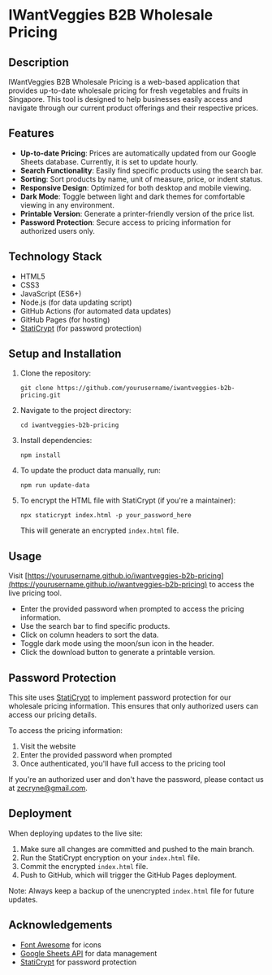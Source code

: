 # IWantVeggies B2B Wholesale Pricing

## Description

IWantVeggies B2B Wholesale Pricing is a web-based application that provides up-to-date wholesale pricing for fresh vegetables and fruits in Singapore. This tool is designed to help businesses easily access and navigate through our current product offerings and their respective prices.

## Features

- **Up-to-date Pricing**: Prices are automatically updated from our Google Sheets database. Currently, it is set to update hourly.
- **Search Functionality**: Easily find specific products using the search bar.
- **Sorting**: Sort products by name, unit of measure, price, or indent status.
- **Responsive Design**: Optimized for both desktop and mobile viewing.
- **Dark Mode**: Toggle between light and dark themes for comfortable viewing in any environment.
- **Printable Version**: Generate a printer-friendly version of the price list.
- **Password Protection**: Secure access to pricing information for authorized users only.

## Technology Stack

- HTML5
- CSS3
- JavaScript (ES6+)
- Node.js (for data updating script)
- GitHub Actions (for automated data updates)
- GitHub Pages (for hosting)
- [StatiCrypt](https://github.com/robinmoisson/staticrypt) (for password protection)

## Setup and Installation

1. Clone the repository:
   ```
   git clone https://github.com/yourusername/iwantveggies-b2b-pricing.git
   ```
2. Navigate to the project directory:
   ```
   cd iwantveggies-b2b-pricing
   ```
3. Install dependencies:
   ```
   npm install
   ```
4. To update the product data manually, run:
   ```
   npm run update-data
   ```
5. To encrypt the HTML file with StatiCrypt (if you're a maintainer):
   ```
   npx staticrypt index.html -p your_password_here
   ```
   This will generate an encrypted `index.html` file.

## Usage

Visit [https://yourusername.github.io/iwantveggies-b2b-pricing](https://yourusername.github.io/iwantveggies-b2b-pricing) to access the live pricing tool.

- Enter the provided password when prompted to access the pricing information.
- Use the search bar to find specific products.
- Click on column headers to sort the data.
- Toggle dark mode using the moon/sun icon in the header.
- Click the download button to generate a printable version.

## Password Protection

This site uses [StatiCrypt](https://github.com/robinmoisson/staticrypt) to implement password protection for our wholesale pricing information. This ensures that only authorized users can access our pricing details.

To access the pricing information:
1. Visit the website
2. Enter the provided password when prompted
3. Once authenticated, you'll have full access to the pricing tool

If you're an authorized user and don't have the password, please contact us at [zecryne@gmail.com](mailto:zecryne@gmail.com).

## Deployment

When deploying updates to the live site:

1. Make sure all changes are committed and pushed to the main branch.
2. Run the StatiCrypt encryption on your `index.html` file.
3. Commit the encrypted `index.html` file.
4. Push to GitHub, which will trigger the GitHub Pages deployment.

Note: Always keep a backup of the unencrypted `index.html` file for future updates.

## Acknowledgements

- [Font Awesome](https://fontawesome.com) for icons
- [Google Sheets API](https://developers.google.com/sheets/api) for data management
- [StatiCrypt](https://github.com/robinmoisson/staticrypt) for password protection
